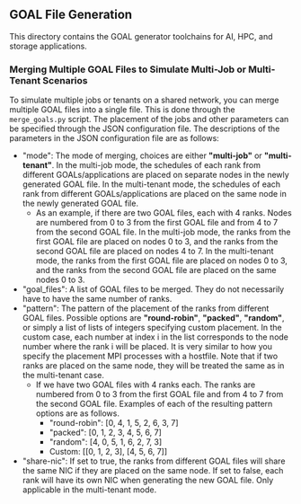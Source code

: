 ## GOAL File Generation
This directory contains the GOAL generator toolchains for AI, HPC, and storage applications.

### Merging Multiple GOAL Files to Simulate Multi-Job or Multi-Tenant Scenarios

To simulate multiple jobs or tenants on a shared network, you can merge multiple GOAL files into a single file. This is done through the `merge_goals.py` script. The placement of the jobs and other parameters can be specified through the JSON configuration file. The descriptions of the parameters in the JSON configuration file are as follows:
- "mode": The mode of merging, choices are either __"multi-job"__ or __"multi-tenant"__. In the multi-job mode, the schedules of each rank from different GOALs/applications are placed on separate nodes in the newly generated GOAL file. In the multi-tenant mode, the schedules of each rank from different GOALs/applications are placed on the same node in the newly generated GOAL file.
  - As an example, if there are two GOAL files, each with 4 ranks. Nodes are numbered from 0 to 3 from the first GOAL file and from 4 to 7 from the second GOAL file. In the multi-job mode, the ranks from the first GOAL file are placed on nodes 0 to 3, and the ranks from the second GOAL file are placed on nodes 4 to 7. In the multi-tenant mode, the ranks from the first GOAL file are placed on nodes 0 to 3, and the ranks from the second GOAL file are placed on the same nodes 0 to 3.
- "goal_files": A list of GOAL files to be merged. They do not necessarily have to have the same number of ranks.
- "pattern": The pattern of the placement of the ranks from different GOAL files. Possible options are __"round-robin"__, __"packed"__, __"random"__, or simply a list of lists of integers specifying custom placement. In the custom case, each number at index i in the list corresponds to the node number where the rank i will be placed. It is very similar to how you specify the placement MPI processes with a hostfile. Note that if two ranks are placed on the same node, they will be treated the same as in the multi-tenant case.
  - If we have two GOAL files with 4 ranks each. The ranks are numbered from 0 to 3 from the first GOAL file and from 4 to 7 from the second GOAL file. Examples of each of the resulting pattern options are as follows.
    - "round-robin": [0, 4, 1, 5, 2, 6, 3, 7]
    - "packed": [0, 1, 2, 3, 4, 5, 6, 7]
    - "random": [4, 0, 5, 1, 6, 2, 7, 3]
    - Custom: [[0, 1, 2, 3], [4, 5, 6, 7]]
- "share-nic": If set to true, the ranks from different GOAL files will share the same NIC if they are placed on the same node. If set to false, each rank will have its own NIC when generating the new GOAL file. Only applicable in the multi-tenant mode.